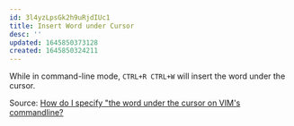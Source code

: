 ```yaml
---
id: 3l4yzLpsGk2h9uRjdIUc1
title: Insert Word under Cursor
desc: ''
updated: 1645850373128
created: 1645850324211
---
```


While in command-line mode, `CTRL+R CTRL+W` will insert the word under the cursor.

Source: [How do I specify &quot;the word under the cursor on VIM's commandline?](https://stackoverflow.com/questions/48642/how-do-i-specify-the-word-under-the-cursor-on-vims-commandline)